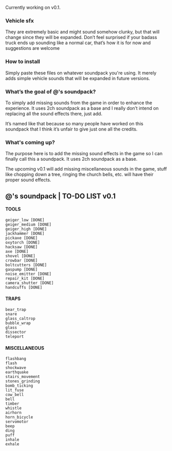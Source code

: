Currently working on v0.1.

### Vehicle sfx
They are extremely basic and might sound somehow clunky, but that will change since they will be expanded. Don’t feel surprised if your badass truck ends up sounding like a normal car, that’s how it is for now and suggestions are welcome

### How to install
Simply paste these files on whatever soundpack you're using. It merely adds simple vehicle sounds that will be expanded in future versions.

### What’s the goal of @'s soundpack?
To simply add missing sounds from the game in order to enhance the experience. It uses 2ch soundpack as a base and I really don’t intend on replacing all the sound effects there, just add.


It’s named like that because so many people have worked on this soundpack that I think it’s unfair to give just one all the credits.

### What's coming up?

The purpose here is to add the missing sound effects in the game so I can finally call this a soundpack. It uses 2ch soundpack as a base.

The upcoming v0.1 will add missing miscellaneous sounds in the game, stuff like chopping down a tree, ringing the church bells, etc. will have their proper sound effects.


## @'s soundpack | TO-DO LIST v0.1

#### TOOLS
```
geiger_low [DONE]
geiger_medium [DONE] 
geiger_high [DONE]
jackhammer [DONE]
pickaxe [DONE]
oxytorch [DONE]
hacksaw [DONE]
axe [DONE]
shovel [DONE]
crowbar [DONE]
boltcutters [DONE]
gaspump [DONE]
noise_emitter [DONE]
repair_kit [DONE]
camera_shutter [DONE]
handcuffs [DONE]
```

#### TRAPS
```
bear_trap
snare
glass_caltrop
bubble_wrap
glass
dissector
teleport
```

#### MISCELLANEOUS
```
flashbang
flash
shockwave
earthquake
stairs_movement
stones_grinding
bomb_ticking
lit_fuse
cow_bell
bell
timber
whistle
airhorn
horn_bicycle
servomotor
beep
ding
puff
inhale
exhale
```
